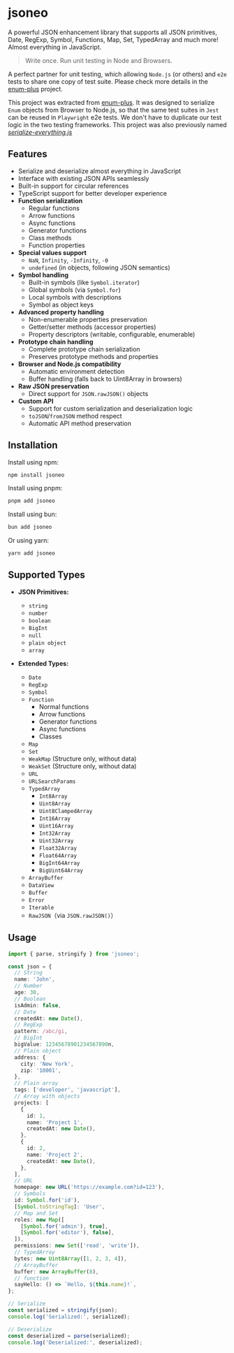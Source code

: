 # jsoneo

A powerful JSON enhancement library that supports all JSON primitives, Date, RegExp, Symbol, Functions, Map, Set, TypedArray and much more! Almost everything in JavaScript.

> Write once. Run unit testing in Node and Browsers.

A perfect partner for unit testing, which allowing `Node.js` (or others) and `e2e` tests to share one copy of test suite. Please check more details in the [enum-plus](https://github.com/shijistar/enum-plus/blob/master/test/engines/index.ts) project.

This project was extracted from [enum-plus](https://github.com/shijistar/enum-plus). It was designed to serialize `Enum` objects from Browser to Node.js, so that the same test suites in `Jest` can be reused in `Playwright` e2e tests. We don't have to duplicate our test logic in the two testing frameworks. This project was also previously named _[serialize-everything.js](https://github.com/shijistar/serialize-everything.js)_

## Features

- Serialize and deserialize almost everything in JavaScript
- Interface with existing JSON APIs seamlessly
- Built-in support for circular references
- TypeScript support for better developer experience
- **Function serialization**
  - Regular functions
  - Arrow functions
  - Async functions
  - Generator functions
  - Class methods
  - Function properties
- **Special values support**
  - `NaN`, `Infinity`, `-Infinity`, `-0`
  - `undefined` (in objects, following JSON semantics)
- **Symbol handling**
  - Built-in symbols (like `Symbol.iterator`)
  - Global symbols (via `Symbol.for`)
  - Local symbols with descriptions
  - Symbol as object keys
- **Advanced property handling**
  - Non-enumerable properties preservation
  - Getter/setter methods (accessor properties)
  - Property descriptors (writable, configurable, enumerable)
- **Prototype chain handling**
  - Complete prototype chain serialization
  - Preserves prototype methods and properties
- **Browser and Node.js compatibility**
  - Automatic environment detection
  - Buffer handling (falls back to Uint8Array in browsers)
- **Raw JSON preservation**
  - Direct support for `JSON.rawJSON()` objects
- **Custom API**
  - Support for custom serialization and deserialization logic
  - `toJSON`/`fromJSON` method respect
  - Automatic API method preservation

## Installation

Install using npm:

```bash
npm install jsoneo
```

Install using pnpm:

```bash
pnpm add jsoneo
```

Install using bun:

```bash
bun add jsoneo
```

Or using yarn:

```bash
yarn add jsoneo
```

## Supported Types

- **JSON Primitives:**
  - `string`
  - `number`
  - `boolean`
  - `BigInt`
  - `null`
  - `plain object`
  - `array`

- **Extended Types:**
  - `Date`
  - `RegExp`
  - `Symbol`
  - `Function`
    - Normal functions
    - Arrow functions
    - Generator functions
    - Async functions
    - Classes
  - `Map`
  - `Set`
  - `WeakMap` (Structure only, without data)
  - `WeakSet` (Structure only, without data)
  - `URL`
  - `URLSearchParams`
  - `TypedArray`
    - `Int8Array`
    - `Uint8Array`
    - `Uint8ClampedArray`
    - `Int16Array`
    - `Uint16Array`
    - `Int32Array`
    - `Uint32Array`
    - `Float32Array`
    - `Float64Array`
    - `BigInt64Array`
    - `BigUint64Array`
  - `ArrayBuffer`
  - `DataView`
  - `Buffer`
  - `Error`
  - `Iterable`
  - `RawJSON`（via `JSON.rawJSON()`）

## Usage

```ts
import { parse, stringify } from 'jsoneo';

const json = {
  // String
  name: 'John',
  // Number
  age: 30,
  // Boolean
  isAdmin: false,
  // Date
  createdAt: new Date(),
  // RegExp
  pattern: /abc/gi,
  // BigInt
  bigValue: 12345678901234567890n,
  // Plain object
  address: {
    city: 'New York',
    zip: '10001',
  },
  // Plain array
  tags: ['developer', 'javascript'],
  // Array with objects
  projects: [
    {
      id: 1,
      name: 'Project 1',
      createdAt: new Date(),
    },
    {
      id: 2,
      name: 'Project 2',
      createdAt: new Date(),
    },
  ],
  // URL
  homepage: new URL('https://example.com?id=123'),
  // Symbols
  id: Symbol.for('id'),
  [Symbol.toStringTag]: 'User',
  // Map and Set
  roles: new Map([
    [Symbol.for('admin'), true],
    [Symbol.for('editor'), false],
  ]),
  permissions: new Set(['read', 'write']),
  // TypedArray
  bytes: new Uint8Array([1, 2, 3, 4]),
  // ArrayBuffer
  buffer: new ArrayBuffer(8),
  // function
  sayHello: () => `Hello, ${this.name}!`,
};

// Serialize
const serialized = stringify(json);
console.log('Serialized:', serialized);

// Deserialize
const deserialized = parse(serialized);
console.log('Deserialized:', deserialized);
```
